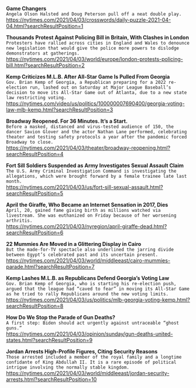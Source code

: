**Game Changers**\
`Angela Olson Halsted and Doug Peterson pull off a neat double play.`\
https://nytimes.com/2021/04/03/crosswords/daily-puzzle-2021-04-04.html?searchResultPosition=1

**Thousands Protest Against Policing Bill in Britain, With Clashes in London**\
`Protesters have rallied across cities in England and Wales to denounce new legislation that would give the police more powers to dislodge demonstrators at gatherings.`\
https://nytimes.com/2021/04/03/world/europe/london-protests-policing-bill.html?searchResultPosition=2

**Kemp Criticizes M.L.B. After All-Star Game Is Pulled From Georgia**\
`Gov. Brian Kemp of Georgia, a Republican preparing for a 2022 re-election run, lashed out on Saturday at Major League Baseball’s decision to move its All-Star Game out of Atlanta, due to a new state law restricting voting.`\
https://nytimes.com/video/us/politics/100000007690400/georgia-voting-law-mlb-kemp.html?searchResultPosition=3

**Broadway Reopened. For 36 Minutes. It’s a Start.**\
`Before a masked, distanced and virus-tested audience of 150, the dancer Savion Glover and the actor Nathan Lane performed, celebrating theater and testing safety protocols a year after the pandemic forced Broadway to close.`\
https://nytimes.com/2021/04/03/theater/broadway-reopening.html?searchResultPosition=4

**Fort Sill Soldiers Suspended as Army Investigates Sexual Assault Claim**\
`The U.S. Army Criminal Investigation Command is investigating the allegations, which were brought forward by a female trainee late last month.`\
https://nytimes.com/2021/04/03/us/fort-sill-sexual-assault.html?searchResultPosition=5

**April the Giraffe, Who Became an Internet Sensation in 2017, Dies**\
`April, 20, gained fame giving birth as millions watched via livestream. She was euthanized on Friday because of her worsening arthritis.`\
https://nytimes.com/2021/04/03/nyregion/april-giraffe-dead.html?searchResultPosition=6

**22 Mummies Are Moved in a Glittering Display in Cairo**\
`But the made-for-TV spectacle also underlined the jarring divide between Egypt’s celebrated past and its uncertain present.`\
https://nytimes.com/2021/04/03/world/middleeast/cairo-mummies-parade.html?searchResultPosition=7

**Kemp Lashes M.L.B. as Republicans Defend Georgia’s Voting Law**\
`Gov. Brian Kemp of Georgia, who is starting his re-election push, argued that the league had “caved to fear” in moving its All-Star Game as he tried to rally Republicans around the new voting limits.`\
https://nytimes.com/2021/04/03/us/politics/mlb-georgia-voting-kemp.html?searchResultPosition=8

**How Do We Stop the Parade of Gun Deaths?**\
`A first step: Biden should act urgently against untraceable “ghost guns.”`\
https://nytimes.com/2021/04/03/opinion/sunday/gun-deaths-united-states.html?searchResultPosition=9

**Jordan Arrests High-Profile Figures, Citing Security Reasons**\
`Those arrested included a member of the royal family and a longtime confidante of King Abdullah II. It is a rare episode of political intrigue involving the normally stable kingdom.`\
https://nytimes.com/2021/04/03/world/middleeast/jordan-security-arrests.html?searchResultPosition=10


